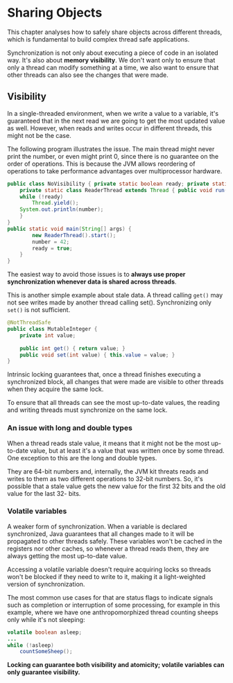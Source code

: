 # Sharing Objects

This chapter analyses how to safely share objects across different threads, which is fundamental to build complex thread
safe applications.

Synchronization is not only about executing a piece of code in an isolated way. It's also about **memory visibility**.
We don't want only to ensure that only a thread can modify something at a time, we also want to ensure that other threads
can also see the changes that were made.

## Visibility

In a single-threaded environment, when we write a value to a variable, it's guaranteed that in the next read we are 
going to get the most updated value as well. However, when reads and writes occur in different threads, this might not
be the case.

The following program illustrates the issue. The main thread might never print the number, or even might print 0, since
there is no guarantee on the order of operations. This is because the JVM allows reordering of operations to take
performance advantages over multiprocessor hardware.

```java
public class NoVisibility { private static boolean ready; private static int number;
    private static class ReaderThread extends Thread { public void run() {
    while (!ready)
        Thread.yield();
    System.out.println(number);
    }
}
public static void main(String[] args) {
        new ReaderThread().start();
        number = 42;
        ready = true;
    }
}
```
The easiest way to avoid those issues is to **always use proper synchronization whenever data is shared across threads**.

This is another simple example about stale data. A thread calling `get()` may not see writes made by another thread 
calling set(). Synchronizing only `set()` is not sufficient.

```java
@NotThreadSafe
public class MutableInteger {
    private int value;
    
    public int get() { return value; }
    public void set(int value) { this.value = value; } 
}
```

Intrinsic locking guarantees that, once a thread finishes executing a synchronized block, all changes that were made are
visible to other threads when they acquire the same lock.

To ensure that all threads can see the most up-to-date values, the reading and writing threads must synchronize on the 
same lock.

### An issue with long and double types

When a thread reads stale value, it means that it might not be the most up-to-date value, but at least it's a value that
was written once by some thread. One exception to this are the long and double types.

They are 64-bit numbers and, internally, the JVM kit threats reads and writes to them as two different operations
to 32-bit numbers. So, it's possible that a stale value gets the new value for the first 32 bits and the old value for 
the last 32- bits.

### Volatile variables

A weaker form of synchronization. When a variable is declared synchronized, Java guarantees that all changes made to it
will be propagated to other threads safely. These variables won't be cached in the registers nor other caches, so
whenever a thread reads them, they are always getting the most up-to-date value.

Accessing a volatile variable doesn't require acquiring locks so threads won't be blocked if they need to write to it,
making it a light-weighted version of synchronization.

The most common use cases for that are status flags to indicate signals such as completion or interruption of some
processing, for example in this example, where we have one anthropomorphized thread counting sheeps only while it's not 
sleeping:

```java
volatile boolean asleep;
...
while (!asleep) 
    countSomeSheep();
```

**Locking can guarantee both visibility and atomicity; volatile variables can only guarantee visibility.**